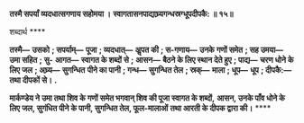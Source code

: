 **तस्मै सपर्यां व्यदधात्सगणाय सहोमया ।** **स्वागतासनपाद्याघ्र्यगन्धस्रग्धूपदीपकै: ॥ १५॥** 

शब्दार्थ **** 

**तस्मै—** **उसको** **; सपर्याम्—** **पूजा** **; व्यदधात्—** **अॢपत की** **; स-गणाय—** **उनके गणों समेत** **; सह उमया—** **उमा सहित** **; सु-** **आगत—** **स्वागत के शब्दों से** **; आसन—** **बैठने के लिए स्थान देते हुए** **; पाद्य—** **चरण धोने के लिए जल** **; अघ्र्य—** **सुगन्धित** **पीने का पानी** **; गन्ध—** **सुगन्धित तेल** **; स्रक्—** **माला** **; धूप—** **धूप** **; दीपकै:—** **तथा दीपकों से।** **.** 

**मार्कण्डेय ने उमा तथा शिव के गणों समेत भगवान् शिव की पूजा स्वागत के शब्दों,** **आसन, उनके पाँव धोने के लिए जल, सुगंधित पीने के पानी, सुगन्धित तेल, फूल-मालाओं** **तथा आरती के दीपक द्वारा की।** **** 